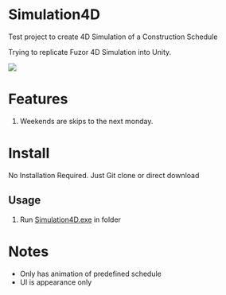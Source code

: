 # Simulation4D
  Test project to create 4D Simulation of a Construction Schedule
  
  Trying to replicate Fuzor 4D Simulation into Unity.

 <img src="https://user-images.githubusercontent.com/5699978/193414169-4fa8d84b-da37-4dec-9349-3a80f1b562aa.png">

# Features
  1. Weekends are skips to the next monday.
  
# Install
  No Installation Required. Just Git clone or direct download

## Usage
  1. Run [Simulation4D.exe](https://github.com/KhiewJianBin/Simulation4D/blob/main/Simulation4D.exe) in folder

# Notes
- Only has animation of predefined schedule
- UI is appearance only
